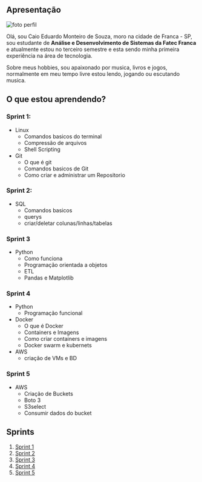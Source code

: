 ## Apresentação

![foto perfil](https://avatars.githubusercontent.com/u/26350650?v=4)

Olá, sou Caio Eduardo Monteiro de Souza, moro na cidade de Franca - SP, sou estudante de **Análise e Desenvolvimento de Sistemas da Fatec Franca** e atualmente estou no terceiro semestre e esta sendo minha primeira experiência na área de tecnologia.

Sobre meus hobbies, sou apaixonado por musica, livros e jogos, normalmente em meu tempo livre estou lendo, jogando ou escutando musica.

## O que estou aprendendo?
### Sprint 1:
* Linux
    * Comandos basicos do terminal
    * Compressão de arquivos
    * Shell Scripting
* Git
    * O que é git
    * Comandos basicos de Git
    * Como criar e administrar um Repositorio

### Sprint 2:
* SQL
    * Comandos basicos 
    * querys
    * criar/deletar colunas/linhas/tabelas

### Sprint 3
* Python
    * Como funciona
    * Programação orientada a objetos
    * ETL
    * Pandas e Matplotlib

### Sprint 4
* Python
    * Programação funcional
* Docker
    * O que é Docker
    * Containers e Imagens
    * Como criar containers e imagens
    * Docker swarm e kubernets
* AWS
    * criação de VMs e BD

### Sprint 5

* AWS
    * Criação de Buckets
    * Boto 3
    * S3select
    * Consumir dados do bucket

## Sprints 

1. [Sprint 1](Sprint%201/README.md)
2. [Sprint 2](Sprint%202/README.md)
3. [Sprint 3](Sprint%203/README.md)
4. [Sprint 4](Sprint%204/README.md)
5. [Sprint 5](Sprint%205/README.md)